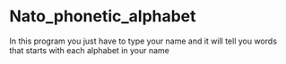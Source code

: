 # Nato_phonetic_alphabet
In this program you just have to type your name and it will tell you words that starts with each alphabet in your name
